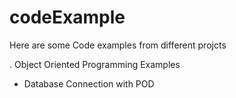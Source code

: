 # codeExample
Here are some Code examples from different projcts

. Object Oriented Programming Examples
  - Database Connection with POD
